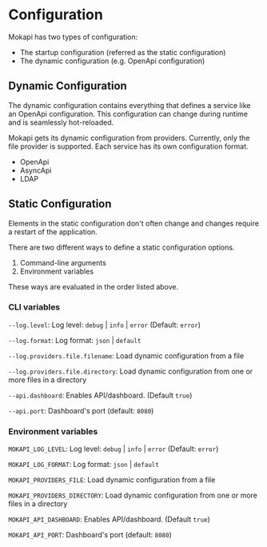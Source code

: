 # Configuration

Mokapi has two types of configuration:
- The startup configuration (referred as the static configuration)
- The dynamic configuration (e.g. OpenApi configuration)

## Dynamic Configuration

The dynamic configuration contains everything that defines a service like an
OpenApi configuration. This configuration can change during runtime and is
seamlessly hot-reloaded.

Mokapi gets its dynamic configuration from providers. Currently, only the 
file provider is supported. Each service has its own configuration format.

- OpenApi
- AsyncApi  
- LDAP

## Static Configuration

Elements in the static configuration don't often change and changes require
a restart of the application.

There are two different ways to define a static configuration options.
1. Command-line arguments
2. Environment variables

These ways are evaluated in the order listed above.

### CLI variables

`--log.level`:
Log level: `debug` | `info` | `error` (Default: `error`)

`--log.format`:
Log format: `json` | `default`

`--log.providers.file.filename`:
Load dynamic configuration from a file

`--log.providers.file.directory`:
Load dynamic configuration from one or more files in a directory

`--api.dashboard`:
Enables API/dashboard. (Default `true`)

`--api.port`:
Dashboard's port (default: `8080`)

### Environment variables

`MOKAPI_LOG_LEVEL`:
Log level: `debug` | `info` | `error` (Default: `error`)

`MOKAPI_LOG_FORMAT`:
Log format: `json` | `default`

`MOKAPI_PROVIDERS_FILE`:
Load dynamic configuration from a file

`MOKAPI_PROVIDERS_DIRECTORY`:
Load dynamic configuration from one or more files in a directory

`MOKAPI_API_DASHBOARD`:
Enables API/dashboard. (Default `true`)

`MOKAPI_API_PORT`:
Dashboard's port (default: `8080`)